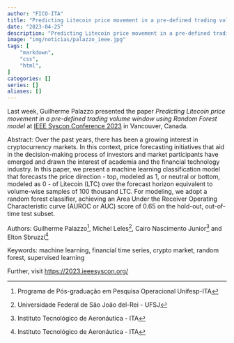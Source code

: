 ```yaml
---
author: "FICO-ITA"
title: "Predicting Litecoin price movement in a pre-defined trading volume window using Random Forest model."
date: "2023-04-25"
description: "Predicting Litecoin price movement in a pre-defined trading volume window using Random Forest model."
image: "img/noticias/palazzo_ieee.jpg"
tags: [
    "markdown",
    "css",
    "html",
]
categories: []
series: []
aliases: []
---
```


Last week, Guilherme Palazzo presented the paper *Predicting Litecoin price movement in a pre-defined trading volume window using Random Forest model* at [IEEE Syscon Conference 2023](https://2023.ieeesyscon.org/) in Vancouver, Canada.

Abstract: Over the past years, there has been a growing interest in cryptocurrency markets. In this context, price forecasting initiatives that aid in the decision-making process of investors and market participants have emerged and drawn the interest of academia and the financial technology industry. In this paper, we present a machine learning classification model that forecasts the price direction - top, modeled as 1, or neutral or bottom, modeled as 0 - of Litecoin (LTC) over the forecast horizon equivalent to volume-wise samples of 100 thousand LTC. For modeling, we adopt a random forest classifier, achieving an Area Under the Receiver Operating Characteristic curve (AUROC or AUC) score of 0.65 on the hold-out, out-of-time test subset.

Authors: Guilherme Palazzo[^1], Michel Leles[^2], Cairo Nascimento Junior[^3] and Elton Sbruzzi[^3]

[^1]: Programa de Pós-graduação em Pesquisa Operacional Unifesp-ITA
[^2]: Universidade Federal de São João del-Rei - UFSJ
[^3]: Instituto Tecnológico de Aeronáutica - ITA


Keywords: machine learning, financial time series, crypto market, random forest, supervised learning

Further, visit https://2023.ieeesyscon.org/
